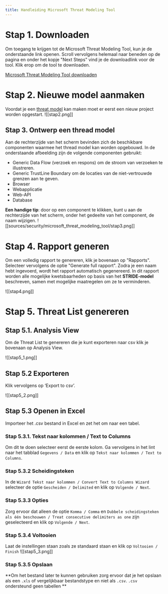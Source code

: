 ```yaml
---
title: Handleiding Microsoft Threat Modeling Tool
---
```

# **Stap 1. Downloaden**
Om toegang te krijgen tot de Microsoft Threat Modeling Tool, kun je de onderstaande link openen. Scroll vervolgens helemaal naar beneden op de pagina en onder het kopje "Next Steps" vind je de downloadlink voor de tool. Klik erop om de tool te downloaden.

[Microsoft Threat Modeling Tool downloaden](https://learn.microsoft.com/en-us/azure/security/develop/threat-modeling-tool)
# **Stap 2. Nieuwe model aanmaken**
Voordat je een [threat model](2.%20Wat%20is%20een%20Threat%20Model.md) kan maken moet er eerst een nieuw project worden opgestart.
![[stap2.png]]

## **Stap 3. Ontwerp een thread model**
Aan de rechterzijde van het scherm bevinden zich de beschikbare componenten waarmee het thread model kan worden opgebouwd. In de onderstaande afbeelding zijn de volgende componenten gebruikt: 
- Generic Data Flow (verzoek en respons) om de stroom van verzoeken te illustreren. 
- Generic TrustLine Boundary om de locaties van de niet-vertrouwde grenzen aan te geven. 
- Browser 
- Webapplicatie 
- Web-API 
- Database 

**Een handige tip**: door op een component te klikken, kunt u aan de rechterzijde van het scherm, onder het gedeelte van het component, de naam wijzigen.
![[sources/security/microsoft_threat_modeling_tool/stap3.png]]
# **Stap 4. Rapport generen**
Om een volledig rapport te genereren, klik je bovenaan op "Rapports". Selecteer vervolgens de optie "Generate full rapport". Zodra je een naam hebt ingevoerd, wordt het rapport automatisch gegenereerd. In dit rapport worden alle mogelijke kwetsbaarheden op basis van het **STRIDE-model** beschreven, samen met mogelijke maatregelen om ze te verminderen.

![[stap4.png]]

# **Stap 5. Threat List genereren**
## Stap 5.1. Analysis View
Om de Threat List te genereren die je kunt exporteren naar csv klik je bovenaan op Analysis View.

![[stap5_1.png]]

## Stap 5.2 Exporteren
Klik vervolgens op ‘Export to csv’.

![[stap5_2.png]]

## Stap 5.3 Openen in Excel
Importeer het .csv bestand in Excel en zet het om naar een tabel.
### Stap 5.3.1. Tekst naar kolommen / Text to Columns
Om dit te doen selecteer eerst de eerste kolom. Ga vervolgens in het lint naar het tabblad `Gegevens / Data` en klik op `Tekst naar kolommen / Text to Columns`.
### Stap 5.3.2 Scheidingsteken
In de `Wizard Tekst naar kolommen / Convert Text to Columns Wizard` selecteer de optie `Gescheiden / Delimited` en klik op `Volgende / Next`. 
### Stap 5.3.3 Opties
Zorg ervoor dat alleen de optie `Komma / Comma` en `Dubbele scheidingsteken als één beschouwen / Treat consecutive delimiters as one` zijn geselecteerd en klik op `Volgende / Next`. 
### Stap 5.3.4 Voltooien
Laat de instellingen staan zoals ze standaard staan en klik op `Voltooien / Finish`
![[stap5_3.png]]
### Stap 5.3.5 Opslaan
**Om het bestand later te kunnen gebruiken zorg ervoor dat je het opslaan als een `.xls` of vergelijkbaar bestandstype en niet als `.csv`. `.csv` ondersteund geen tabellen ** 